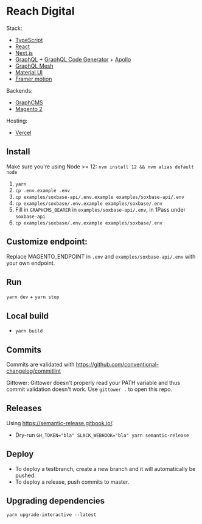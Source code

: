 # Reach Digital

Stack:

- [TypeScript](https://www.typescriptlang.org/)
- [React](https://reactjs.org/)
- [Next.js](https://nextjs.org/)
- [GraphQL](https://graphql.org/) +
  [GraphQL Code Generator](https://graphql-code-generator.com/) +
  [Apollo](https://www.apollographql.com/docs/react/)
- [GraphQL Mesh](https://graphql-mesh.com/)
- [Material UI](https://material-ui.com/)
- [Framer motion](https://www.framer.com/motion/)

Backends:

- [GraphCMS](https://graphcms.com/)
- [Magento 2](https://github.com/magento/magento2)

Hosting:

- [Vercel](https://vercel.com/reachdigital)

## Install

Make sure you're using Node >= 12: `nvm install 12 && nvm alias default node`

1. `yarn`
2. `cp .env.example .env`
3. `cp examples/soxbase-api/.env.example examples/soxbase-api/.env`
4. `cp examples/soxbase/.env.example examples/soxbase/.env`
5. Fill in `GRAPHCMS_BEARER` in `examples/soxbase-api/.env`, in 1Pass under
   `soxbase-api`
6. `cp examples/soxbase/.env.example examples/soxbase/.env`

## Customize endpoint:

Replace MAGENTO_ENDPOINT in `.env` and `examples/soxbase-api/.env` with your own
endpoint.

## Run

`yarn dev` + `yarn stop`

## Local build

- `yarn build`

## Commits

Commits are validated with https://github.com/conventional-changelog/commitlint

Gittower: Gittower doesn't properly read your PATH variable and thus commit
validation doesn't work. Use `gittower .` to open this repo.

## Releases

Using https://semantic-release.gitbook.io/.

- Dry-run `GH_TOKEN="bla" SLACK_WEBHOOK="bla" yarn semantic-release`

## Deploy

- To deploy a testbranch, create a new branch and it will automatically be
  pushed.
- To deploy a release, push commits to master.

## Upgrading dependencies

`yarn upgrade-interactive --latest`
